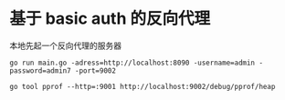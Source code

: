 # 基于 basic auth 的反向代理

本地先起一个反向代理的服务器

```
go run main.go -adress=http://localhost:8090 -username=admin -password=admin7 -port=9002
```

```
go tool pprof --http=:9001 http://localhost:9002/debug/pprof/heap
```